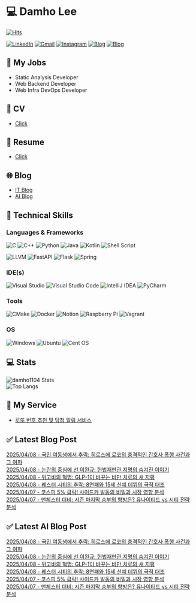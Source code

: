 
# 💻 Damho Lee

[![Hits](https://hits.seeyoufarm.com/api/count/incr/badge.svg?url=https%3A%2F%2Fgithub.com%2Fdamho1104&count_bg=%233D9CC8&title_bg=%23555555&icon=&icon_color=%23E7E7E7&title=hits&edge_flat=false)](https://hits.seeyoufarm.com)  

[![LinkedIn](https://img.shields.io/badge/Linkedin-%230077B5.svg?style=flat&logo=linkedin&logoColor=white)](https://www.linkedin.com/in/damho1104/)
[![Gmail](https://img.shields.io/badge/Gmail-D14836?style=flat&logo=gmail&logoColor=white)](mailto:damho1104@gmail.com)
[![Instagram](https://img.shields.io/badge/Instargram-%23E4405F.svg?style=flat&logo=Instagram&logoColor=white)](https://www.instagram.com/damho1104/)
[![Blog](https://img.shields.io/badge/Blog-%23000000.svg?style=flat&logo=Tistory&logoColor=white)](https://dmomo.co.kr/)
[![Blog](https://img.shields.io/badge/Blog-%23000000.svg?style=flat&logo=WordPress&logoColor=white)](https://blog.ai.dmomo.co.kr/)

## 📃 My Jobs
- Static Analysis Developer
- Web Backend Developer
- Web Infra DevOps Developer

## 📰 CV
- [Click](https://resume.dmomo.net/damho.lee/resume)  

## 📘 Resume
- [Click](https://damho1104.notion.site/8af3191b9815406d95708d9a0cea5a9e)  

## 🌐 Blog
- [IT Blog](https://dmomo.co.kr/)
- [AI Blog](https://blog.ai.dmomo.co.kr/)

## 💪 Technical Skills
### Languages & Frameworks
![C](https://img.shields.io/badge/c-%2300599C.svg?style=flat&logo=c&logoColor=white)
![C++](https://img.shields.io/badge/c++-%2300599C.svg?style=flat&logo=c%2B%2B&logoColor=white)
![Python](https://img.shields.io/badge/Python-3776AB.svg?&style=flat&logo=Python&logoColor=white)
![Java](https://img.shields.io/badge/java-%23ED8B00.svg?style=flat&logo=openjdk&logoColor=white)
![Kotlin](https://img.shields.io/badge/Kotlin-%237F52FF.svg?style=flat&logo=Kotlin&logoColor=white)
![Shell Script](https://img.shields.io/badge/Shell_script-%23121011.svg?style=flat&logo=gnu-bash&logoColor=white)  
  
![LLVM](https://img.shields.io/badge/LLVM/Clang-000B1D.svg?&style=flat&logo=LLVM&logoColor=white)
![FastAPI](https://img.shields.io/badge/FastAPI-005571?style=flat&logo=fastapi)
![Flask](https://img.shields.io/badge/Flask-%23000.svg?style=flat&logo=flask&logoColor=white)
![Spring](https://img.shields.io/badge/Springboot-%236DB33F.svg?style=flat&logo=spring&logoColor=white)
  
  
### IDE(s)
![Visual Studio](https://img.shields.io/badge/Visual%20Studio-5C2D91.svg?style=flat&logo=visual-studio&logoColor=white) 
![Visual Studio Code](https://img.shields.io/badge/Visual%20Studio%20Code-0078d7.svg?style=flat&logo=visual-studio-code&logoColor=white)
![IntelliJ IDEA](https://img.shields.io/badge/IntelliJIDEA-000000.svg?style=flat&logo=intellij-idea&logoColor=white) 
![PyCharm](https://img.shields.io/badge/PyCharm-143?style=flat&logo=pycharm&logoColor=black&color=black&labelColor=green) 


### Tools
![CMake](https://img.shields.io/badge/CMake-%23008FBA.svg?style=flat&logo=cmake&logoColor=white)
![Docker](https://img.shields.io/badge/docker-%230db7ed.svg?style=flat&logo=docker&logoColor=white)
![Notion](https://img.shields.io/badge/Notion-%23000000.svg?style=flat&logo=notion&logoColor=white)
![Raspberry Pi](https://img.shields.io/badge/-RaspberryPi-C51A4A?style=flat&logo=Raspberry-Pi)
![Vagrant](https://img.shields.io/badge/Vagrant-%231563FF.svg?style=flat&logo=vagrant&logoColor=white)


### OS
![Windows](https://img.shields.io/badge/Windows-0078D6?style=flat&logo=windows&logoColor=white)
![Ubuntu](https://img.shields.io/badge/Ubuntu-E95420?style=flat&logo=ubuntu&logoColor=white)
![Cent OS](https://img.shields.io/badge/Cent%20OS-002260?style=flat&logo=centos&logoColor=F0F0F0)


## :computer: Stats
![damho1104 Stats](https://github-readme-stats.vercel.app/api?username=damho1104&hide=issues&show_icons=true&theme=dark)  
![Top Langs](https://github-readme-stats.vercel.app/api/top-langs/?username=damho1104&layout=compact&theme=dark)


## 📣 My Service
- [로또 번호 추천 및 당첨 알림 서비스](https://lotto.dmomo.co.kr/)  


## ✅ Latest Blog Post

[2025/04/08 - 국민 여동생에서 추락: 히로스에 료코의 충격적인 간호사 폭행 사건과 그 여파](https://dmomo.co.kr/283) <br/>
[2025/04/08 - 논란의 중심에 선 이완규: 헌법재판관 지명의 숨겨진 이야기](https://dmomo.co.kr/282) <br/>
[2025/04/08 - 위고비의 혁명: GLP-1이 바꾸는 비만 치료의 새 지평](https://dmomo.co.kr/281) <br/>
[2025/04/08 - 레스터 시티의 추락: 8연패와 15세 신예 데뷔의 극적 대조](https://dmomo.co.kr/280) <br/>
[2025/04/07 - 코스피 5% 급락! 사이드카 발동의 비밀과 시장 영향 분석](https://dmomo.co.kr/279) <br/>
[2025/04/07 - 맨체스터 더비: 시즌 마지막 승부의 향방은? 유나이티드 vs 시티 전략 분석](https://dmomo.co.kr/278) <br/>

## ✅ Latest AI Blog Post
[2025/04/08 - 국민 여동생에서 추락: 히로스에 료코의 충격적인 간호사 폭행 사건과 그 여파](https://blog.ai.dmomo.co.kr/trend/1551) <br/>
[2025/04/08 - 논란의 중심에 선 이완규: 헌법재판관 지명의 숨겨진 이야기](https://blog.ai.dmomo.co.kr/trend/1548) <br/>
[2025/04/08 - 위고비의 혁명: GLP-1이 바꾸는 비만 치료의 새 지평](https://blog.ai.dmomo.co.kr/trend/1545) <br/>
[2025/04/08 - 레스터 시티의 추락: 8연패와 15세 신예 데뷔의 극적 대조](https://blog.ai.dmomo.co.kr/trend/1542) <br/>
[2025/04/07 - 코스피 5% 급락! 사이드카 발동의 비밀과 시장 영향 분석](https://blog.ai.dmomo.co.kr/trend/1539) <br/>
[2025/04/07 - 맨체스터 더비: 시즌 마지막 승부의 향방은? 유나이티드 vs 시티 전략 분석](https://blog.ai.dmomo.co.kr/trend/1536) <br/>
